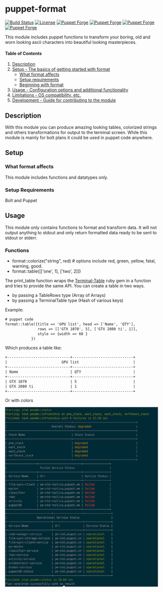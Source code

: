 # puppet-format

[![Build Status](https://img.shields.io/travis/voxpupuli/puppet-format/master.svg?style=flat-square)](https://travis-ci.org/voxpupuli/puppet-format)
[![License](https://img.shields.io/github/license/voxpupuli/puppet-format.svg)](https://github.com/voxpupuli/puppet-format/blob/master/LICENSE)
[![Puppet Forge](https://img.shields.io/puppetforge/v/puppet/format.svg?style=flat-square)](https://forge.puppetlabs.com/puppet/format)
[![Puppet Forge](https://img.shields.io/puppetforge/dt/puppet/format.svg?style=flat-square)](https://forge.puppet.com/puppet/format)
[![Puppet Forge](https://img.shields.io/puppetforge/e/puppet/format.svg?style=flat-square)](https://forge.puppet.com/puppet/format)
[![Puppet Forge](https://img.shields.io/puppetforge/f/puppet/format.svg?style=flat-square)](https://forge.puppet.com/puppet/format)

This module includes puppet functions to transform your boring, old and worn looking ascii characters into beautiful looking masterpieces.

#### Table of Contents

1. [Description](#description)
2. [Setup - The basics of getting started with format](#setup)
    * [What format affects](#what-format-affects)
    * [Setup requirements](#setup-requirements)
    * [Beginning with format](#beginning-with-format)
3. [Usage - Configuration options and additional functionality](#usage)
4. [Limitations - OS compatibility, etc.](#limitations)
5. [Development - Guide for contributing to the module](#development)

## Description

With this module you can produce amazing looking tables, colorized strings and others transformations for output to the terminal screen.  While this module is mainly for bolt plans it could be used in puppet code anywhere.

## Setup

### What format affects

This module includes functions and datatypes only.

### Setup Requirements

Bolt and Puppet

## Usage

This module only contains functions to format and transform data.  It will not output anything to stdout and only return
formatted data ready to be sent to stdout or stderr.

### Functions

* format::colorize("string", red) # options include red, green, yellow, fatal, warning, good.
* format::table([['one', 1], ['two', 2]])

The print_table function wraps the [Terminal-Table](https://github.com/tj/terminal-table) ruby gem in a function
and tries to provide the same API.  You can create a table in two ways.
  * by passing a TableRows type  (Array of Arrays)
  * by passing a TerminalTable type (Hash of various keys)

Example:

```shell
# puppet code
format::table({title => 'GPU list', head => ['Name', 'QTY'],
               rows => [['GTX 1070', 5], ['GTX 2080 ti', 1]],
               style => {width => 60 }
            })
```

Which produces a table like:


```
+-----------------------------+----------------------------+
|                         GPU list                         |
+-----------------------------+----------------------------+
| Name                        | QTY                        |
+-----------------------------+----------------------------+
| GTX 1070                    | 5                          |
| GTX 2080 ti                 | 1                          |
+-----------------------------+----------------------------+
```

Or with colors

![](table_format.png)
